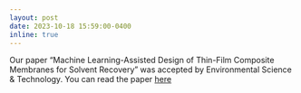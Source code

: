 ```yaml
---
layout: post
date: 2023-10-18 15:59:00-0400
inline: true
---
```


Our paper “Machine Learning-Assisted Design of Thin-Film Composite Membranes for Solvent Recovery” was accepted by Environmental Science & Technology. You can read the paper [here](https://pubs.acs.org/doi/10.1021/acs.est.3c04773)
